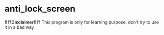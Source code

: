 # anti_lock_screen
**‼️⁉️Disclaimer‼️⁉️**
This program is only for learning purpose, don't try to use it in a bad way
